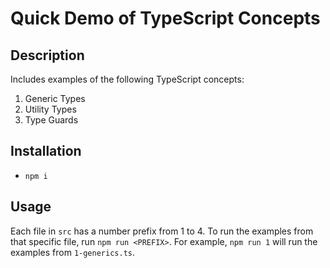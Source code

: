 # Quick Demo of TypeScript Concepts

## Description

Includes examples of the following TypeScript concepts:

1. Generic Types
2. Utility Types
3. Type Guards

## Installation

- `npm i`

## Usage

Each file in `src` has a number prefix from 1 to 4. To run the examples from that specific file, run `npm run <PREFIX>`. For example, `npm run 1` will run the examples from `1-generics.ts`.

